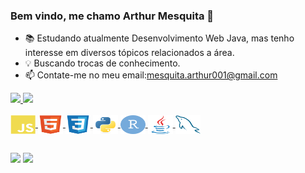 ### Bem vindo, me chamo Arthur Mesquita 🤙

- 📚 Estudando atualmente Desenvolvimento Web Java, mas tenho interesse em diversos tópicos relacionados a área.
- 💡 Buscando trocas de conhecimento.
- 📫 Contate-me no meu email:mesquita.arthur001@gmail.com



 <div>
  <a href="https://github.com/arthurmesquita2001">
  <img height="170em" src="https://github-readme-stats.vercel.app/api?username=arthurmesquita2001&show_icons=true&theme=dracula&include_all_commits=true&count_private=true&bg_color=30,e96443,904e95&title_color=fff&text_color=fff"/>
  <img height="170em" src="https://github-readme-stats.vercel.app/api/top-langs/?username=arthurmesquita2001&layout=compact&langs_count=7&theme=dracula&bg_color=30,e96443,904e95&title_color=fff&text_color=fff"/>
</div>
  <div style="display: inline_block"><br>
  <img align="center" alt="Arhut-Js" height="30" width="40" src="https://raw.githubusercontent.com/devicons/devicon/master/icons/javascript/javascript-plain.svg">
  <img align="center" alt="Arthur-HTML" height="30" width="40" src="https://raw.githubusercontent.com/devicons/devicon/master/icons/html5/html5-original.svg">
  <img align="center" alt="Arthur-CSS" height="30" width="40" src="https://raw.githubusercontent.com/devicons/devicon/master/icons/css3/css3-original.svg">
  <img align="center" alt="Arthur-Python" height="30" width="40" src="https://raw.githubusercontent.com/devicons/devicon/master/icons/python/python-original.svg">
  <img align="center" alt="Arthur-rstudio" height="30" width="40" src="https://raw.githubusercontent.com/devicons/devicon/master/icons/rstudio/rstudio-original.svg">
  <img align="center" alt="Arthur-java" height="30" width="40" src="https://raw.githubusercontent.com/devicons/devicon/master/icons/java/java-original.svg">
  <img align="center" alt="Arthur-sql" height="30" width="40" src="https://raw.githubusercontent.com/devicons/devicon/master/icons/mysql/mysql-original.svg">
</div>
</div>
  
  ##
  
  <a href = "mailto:mesquita.arthur001@gmail.com"><img src=	"https://img.shields.io/badge/Gmail-D14836?style=for-the-badge&logo=gmail&logoColor=white" target="_blank"></a>
  <a href="https://www.linkedin.com/in/arthur-mesquita001/" target="_blank"><img src="https://img.shields.io/badge/-LinkedIn-%230077B5?style=for-the-badge&logo=linkedin&logoColor=white" target="_blank"></a> 


